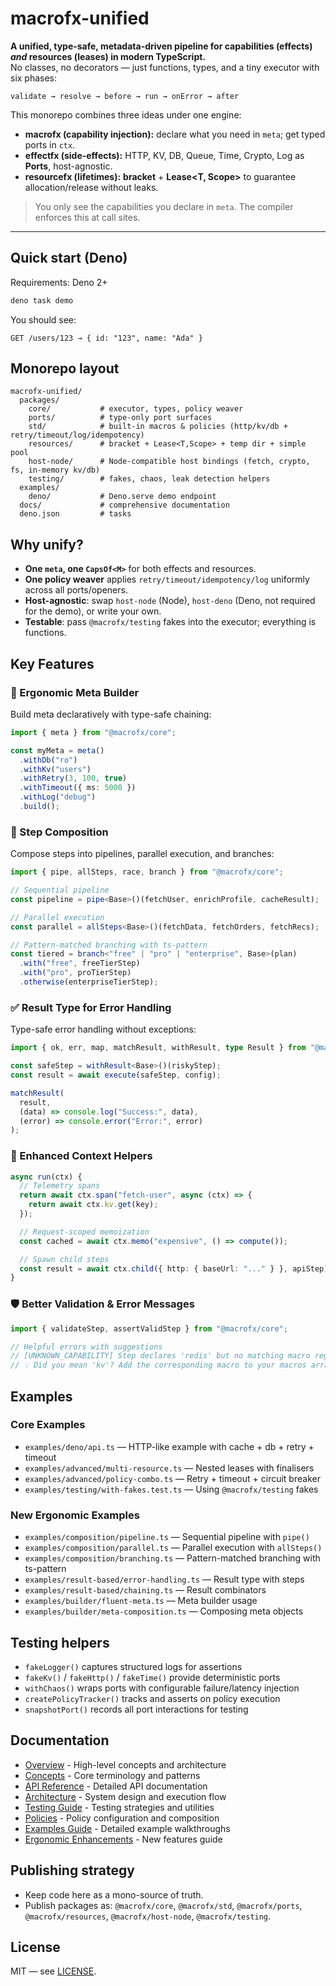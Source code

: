 # macrofx-unified

**A unified, type-safe, metadata-driven pipeline for capabilities (effects)
_and_ resources (leases) in modern TypeScript.**\
No classes, no decorators — just functions, types, and a tiny executor with six
phases:

```
validate → resolve → before → run → onError → after
```

This monorepo combines three ideas under one engine:

- **macrofx (capability injection):** declare what you need in `meta`; get typed
  ports in `ctx`.
- **effectfx (side-effects):** HTTP, KV, DB, Queue, Time, Crypto, Log as
  **Ports**, host-agnostic.
- **resourcefx (lifetimes):** **bracket** + **Lease<T, Scope>** to guarantee
  allocation/release without leaks.

> You only see the capabilities you declare in `meta`. The compiler enforces
> this at call sites.

---

## Quick start (Deno)

Requirements: Deno 2+

```bash
deno task demo
```

You should see:

```
GET /users/123 → { id: "123", name: "Ada" }
```

## Monorepo layout

```
macrofx-unified/
  packages/
    core/           # executor, types, policy weaver
    ports/          # type-only port surfaces
    std/            # built-in macros & policies (http/kv/db + retry/timeout/log/idempotency)
    resources/      # bracket + Lease<T,Scope> + temp dir + simple pool
    host-node/      # Node-compatible host bindings (fetch, crypto, fs, in-memory kv/db)
    testing/        # fakes, chaos, leak detection helpers
  examples/
    deno/           # Deno.serve demo endpoint
  docs/             # comprehensive documentation
  deno.json         # tasks
```

## Why unify?

- **One `meta`, one `CapsOf<M>`** for both effects and resources.
- **One policy weaver** applies `retry/timeout/idempotency/log` uniformly across
  all ports/openers.
- **Host-agnostic**: swap `host-node` (Node), `host-deno` (Deno, not required
  for the demo), or write your own.
- **Testable**: pass `@macrofx/testing` fakes into the executor; everything is
  functions.

## Key Features

### 🔧 Ergonomic Meta Builder

Build meta declaratively with type-safe chaining:

```typescript
import { meta } from "@macrofx/core";

const myMeta = meta()
  .withDb("ro")
  .withKv("users")
  .withRetry(3, 100, true)
  .withTimeout({ ms: 5000 })
  .withLog("debug")
  .build();
```

### 🔄 Step Composition

Compose steps into pipelines, parallel execution, and branches:

```typescript
import { pipe, allSteps, race, branch } from "@macrofx/core";

// Sequential pipeline
const pipeline = pipe<Base>()(fetchUser, enrichProfile, cacheResult);

// Parallel execution
const parallel = allSteps<Base>()(fetchData, fetchOrders, fetchRecs);

// Pattern-matched branching with ts-pattern
const tiered = branch<"free" | "pro" | "enterprise", Base>(plan)
  .with("free", freeTierStep)
  .with("pro", proTierStep)
  .otherwise(enterpriseTierStep);
```

### ✅ Result Type for Error Handling

Type-safe error handling without exceptions:

```typescript
import { ok, err, map, matchResult, withResult, type Result } from "@macrofx/core";

const safeStep = withResult<Base>()(riskyStep);
const result = await execute(safeStep, config);

matchResult(
  result,
  (data) => console.log("Success:", data),
  (error) => console.error("Error:", error)
);
```

### 🎯 Enhanced Context Helpers

```typescript
async run(ctx) {
  // Telemetry spans
  return await ctx.span("fetch-user", async (ctx) => {
    return await ctx.kv.get(key);
  });

  // Request-scoped memoization
  const cached = await ctx.memo("expensive", () => compute());

  // Spawn child steps
  const result = await ctx.child({ http: { baseUrl: "..." } }, apiStep);
}
```

### 🛡️ Better Validation & Error Messages

```typescript
import { validateStep, assertValidStep } from "@macrofx/core";

// Helpful errors with suggestions
// [UNKNOWN_CAPABILITY] Step declares 'redis' but no matching macro registered
// 💡 Did you mean 'kv'? Add the corresponding macro to your macros array
```

## Examples

### Core Examples
- `examples/deno/api.ts` — HTTP-like example with cache + db + retry + timeout
- `examples/advanced/multi-resource.ts` — Nested leases with finalisers
- `examples/advanced/policy-combo.ts` — Retry + timeout + circuit breaker
- `examples/testing/with-fakes.test.ts` — Using `@macrofx/testing` fakes

### New Ergonomic Examples
- `examples/composition/pipeline.ts` — Sequential pipeline with `pipe()`
- `examples/composition/parallel.ts` — Parallel execution with `allSteps()`
- `examples/composition/branching.ts` — Pattern-matched branching with ts-pattern
- `examples/result-based/error-handling.ts` — Result type with steps
- `examples/result-based/chaining.ts` — Result combinators
- `examples/builder/fluent-meta.ts` — Meta builder usage
- `examples/builder/meta-composition.ts` — Composing meta objects

## Testing helpers

- `fakeLogger()` captures structured logs for assertions
- `fakeKv()` / `fakeHttp()` / `fakeTime()` provide deterministic ports
- `withChaos()` wraps ports with configurable failure/latency injection
- `createPolicyTracker()` tracks and asserts on policy execution
- `snapshotPort()` records all port interactions for testing

## Documentation

- [Overview](./docs/overview.md) - High-level concepts and architecture
- [Concepts](./docs/concepts.md) - Core terminology and patterns
- [API Reference](./docs/api.md) - Detailed API documentation
- [Architecture](./docs/architecture.md) - System design and execution flow
- [Testing Guide](./docs/testing.md) - Testing strategies and utilities
- [Policies](./docs/policies.md) - Policy configuration and composition
- [Examples Guide](./docs/examples.md) - Detailed example walkthroughs
- [Ergonomic Enhancements](./docs/ergonomic-enhancements.md) - New features guide

## Publishing strategy

- Keep code here as a mono-source of truth.
- Publish packages as: `@macrofx/core`, `@macrofx/std`, `@macrofx/ports`,
  `@macrofx/resources`, `@macrofx/host-node`, `@macrofx/testing`.

## License

MIT — see [LICENSE](./LICENSE).
